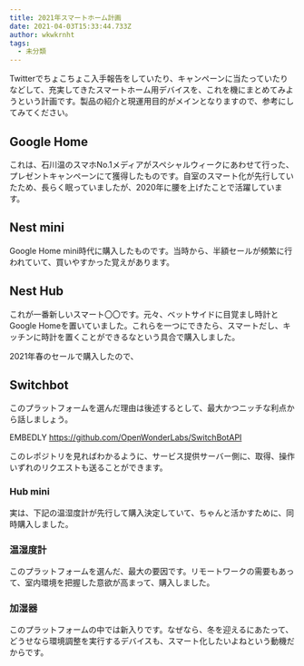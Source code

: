 ```yaml
---
title: 2021年スマートホーム計画
date: 2021-04-03T15:33:44.733Z
author: wkwkrnht
tags:
  - 未分類
---
```

Twitterでちょこちょこ入手報告をしていたり、キャンペーンに当たっていたりなどして、充実してきたスマートホーム用デバイスを、これを機にまとめてみようという計画です。製品の紹介と現運用目的がメインとなりますので、参考にしてみてください。

## Google Home

これは、石川温のスマホNo.1メディアがスペシャルウィークにあわせて行った、プレゼントキャンペーンにて獲得したものです。自室のスマート化が先行していたため、長らく眠っていましたが、2020年に腰を上げたことで活躍しています。

## Nest mini

<div data-vc_mylinkbox_id="887050733"></div>

Google Home mini時代に購入したものです。当時から、半額セールが頻繁に行われていて、買いやすかった覚えがあります。

## Nest Hub

<div data-vc_mylinkbox_id="887050670"></div>

これが一番新しいスマート〇〇です。元々、ベットサイドに目覚まし時計とGoogle Homeを置いていました。これらを一つにできたら、スマートだし、キッチンに時計を置くことができるなという具合で購入しました。

2021年春のセールで購入したので、

## Switchbot

このプラットフォームを選んだ理由は後述するとして、最大かつニッチな利点から話しましょう。

EMBEDLY https://github.com/OpenWonderLabs/SwitchBotAPI

このレポジトリを見ればわかるように、サービス提供サーバー側に、取得、操作いずれのリクエストも送ることができます。

### Hub mini

実は、下記の温湿度計が先行して購入決定していて、ちゃんと活かすために、同時購入しました。

### 温湿度計

このプラットフォームを選んだ、最大の要因です。リモートワークの需要もあって、室内環境を把握した意欲が高まって、購入しました。

### 加湿器

このプラットフォームの中では新入りです。なぜなら、冬を迎えるにあたって、どうせなら環境調整を実行するデバイスも、スマート化したいよねという動機だからです。